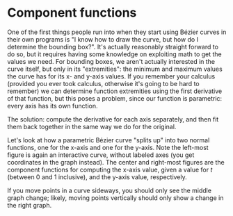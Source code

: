 # Component functions

One of the first things people run into when they start using Bézier curves in their own programs is "I know how to draw the curve, but how do I determine the bounding box?". It's actually reasonably straight forward to do so, but it requires having some knowledge on exploiting math to get the values we need. For bounding boxes, we aren't actually interested in the curve itself, but only in its "extremities": the minimum and maximum values the curve has for its x- and y-axis values. If you remember your calculus (provided you ever took calculus, otherwise it's going to be hard to remember) we can determine function extremities using the first derivative of that function, but this poses a problem, since our function is parametric: every axis has its own function.

The solution: compute the derivative for each axis separately, and then fit them back together in the same way we do for the original.

Let's look at how a parametric Bézier curve "splits up" into two normal functions, one for the x-axis and one for the y-axis. Note the left-most figure is again an interactive curve, without labeled axes (you get coordinates in the graph instead).  The center and right-most figures are the component functions for computing the x-axis value, given a value for <i>t</i> (between 0 and 1 inclusive), and the y-axis value, respectively.

If you move points in a curve sideways, you should only see the middle graph change; likely, moving points vertically should only show a change in the right graph.

<Graphic title="Quadratic Bézier curve components" setup={this.setupQuadratic} draw={this.draw}/>
<Graphic title="Cubic Bézier curve components" setup={this.setupCubic} draw={this.draw}/>
